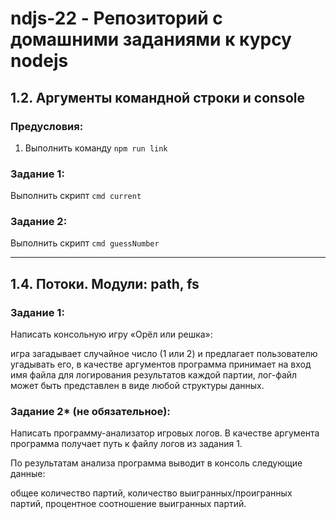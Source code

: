 # ndjs-22 - Репозиторий с домашними заданиями к курсу nodejs
 ## 1.2. Аргументы командной строки и console

 ### Предусловия:
 1. Выполнить команду 
 `
npm run link
 `
### Задание 1:
Выполнить скрипт
`
cmd current
`

### Задание 2:
Выполнить скрипт
`
cmd guessNumber
`

---


 ## 1.4. Потоки. Модули: path, fs

### Задание 1:
Написать консольную игру «Орёл или решка»:

игра загадывает случайное число (1 или 2) и предлагает пользователю угадывать его,
в качестве аргументов программа принимает на вход имя файла для логирования результатов каждой партии,
лог-файл может быть представлен в виде любой структуры данных.

### Задание 2* (не обязательное):
Написать программу-анализатор игровых логов. В качестве аргумента программа получает путь к файлу логов из задания 1.

По результатам анализа программа выводит в консоль следующие данные:

общее количество партий,
количество выигранных/проигранных партий,
процентное соотношение выигранных партий.